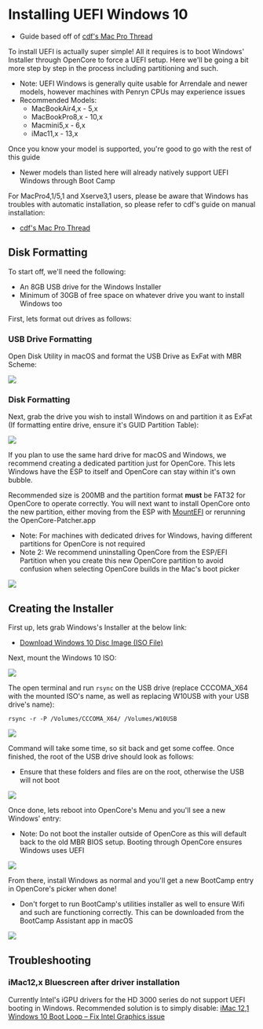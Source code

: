 # Installing UEFI Windows 10

* Guide based off of [cdf's Mac Pro Thread](https://forums.macrumors.com/threads/opencore-on-the-mac-pro.2207814/)

To install UEFI is actually super simple! All it requires is to boot Windows' Installer through OpenCore to force a UEFI setup. Here we'll be going a bit more step by step in the process including partitioning and such.

* Note: UEFI Windows is generally quite usable for Arrendale and newer models, however machines with Penryn CPUs may experience issues
* Recommended Models:
  * MacBookAir4,x - 5,x
  * MacBookPro8,x - 10,x
  * Macmini5,x - 6,x
  * iMac11,x - 13,x

Once you know your model is supported, you're good to go with the rest of this guide

* Newer models than listed here will already natively support UEFI Windows through Boot Camp

For MacPro4,1/5,1 and Xserve3,1 users, please be aware that Windows has troubles with automatic installation, so please refer to cdf's guide on manual installation:

* [cdf's Mac Pro Thread](https://forums.macrumors.com/threads/opencore-on-the-mac-pro.2207814/)

## Disk Formatting

To start off, we'll need the following:

* An 8GB USB drive for the Windows Installer
* Minimum of 30GB of free space on whatever drive you want to install Windows too

First, lets format out drives as follows:

### USB Drive Formatting

Open Disk Utility in macOS and format the USB Drive as ExFat with MBR Scheme:

![](../images/windows-mbr-format.png)

### Disk Formatting

Next, grab the drive you wish to install Windows on and partition it as ExFat (If formatting entire drive, ensure it's GUID Partition Table):

![](../images/windows-partition-1.png)

If you plan to use the same hard drive for macOS and Windows, we recommend creating a dedicated partition just for OpenCore. This lets Windows have the ESP to itself and OpenCore can stay within it's own bubble.

Recommended size is 200MB and the partition format **must** be FAT32 for OpenCore to operate correctly. You will next want to install OpenCore onto the new partition, either moving from the ESP with [MountEFI](https://github.com/corpnewt/MountEFI) or rerunning the OpenCore-Patcher.app

* Note: For machines with dedicated drives for Windows, having different partitions for OpenCore is not required
* Note 2: We recommend uninstalling OpenCore from the ESP/EFI Partition when you create this new OpenCore partition to avoid confusion when selecting OpenCore builds in the Mac's boot picker

![](../images/windows-partition-2.png)

## Creating the Installer

First up, lets grab Windows's Installer at the below link:

* [Download Windows 10 Disc Image (ISO File)](https://www.microsoft.com/en-ca/software-download/windows10ISO)

Next, mount the Windows 10 ISO:

![](../images/windows-iso.png)

The open terminal and run `rsync` on the USB drive (replace CCCOMA_X64 with the mounted ISO's name, as well as replacing W10USB with your USB drive's name):

```
rsync -r -P /Volumes/CCCOMA_X64/ /Volumes/W10USB
```

![](../images/rsync-progess.png)

Command will take some time, so sit back and get some coffee. Once finished, the root of the USB drive should look as follows:

* Ensure that these folders and files are on the root, otherwise the USB will not boot

![](../images/windows-rsync-done.png)

Once done, lets reboot into OpenCore's Menu and you'll see a new Windows' entry:

* Note: Do not boot the installer outside of OpenCore as this will default back to the old MBR BIOS setup. Booting through OpenCore ensures Windows uses UEFI

![](../images/oc-windows.png)

From there, install Windows as normal and you'll get a new BootCamp entry in OpenCore's picker when done!

* Don't forget to run BootCamp's utilities installer as well to ensure Wifi and such are functioning correctly. This can be downloaded from the BootCamp Assistant app in macOS

![](../images/oc-windows-done.png)

## Troubleshooting

### iMac12,x Bluescreen after driver installation

Currently Intel's iGPU drivers for the HD 3000 series do not support UEFI booting in Windows. Recommended solution is to simply disable: [iMac 12,1 Windows 10 Boot Loop – Fix Intel Graphics issue](https://zzq.org/?p=39)
